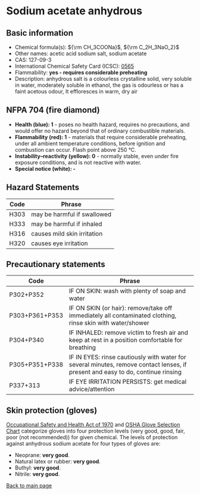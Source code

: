 # Sodium acetate anhydrous

## Basic information

- Chemical formula(s): ${\rm CH_3COONa}$, ${\rm C_2H_3NaO_2}$
- Other names: acetic acid sodium salt, sodium acetate
- CAS: 127-09-3
- International Chemical Safety Card (ICSC): [0565](https://inchem.org/documents/icsc/icsc/eics0565.htm)
- Flammability: **yes - requires considerable preheating**
- Description: anhydrous salt is a colourless crystalline solid, very soluble in water, moderately soluble in ethanol, the gas is odourless or has a faint acetous odour, It effloresces in warm, dry air

## NFPA 704 (fire diamond)

- **Health (blue): 1** - poses no health hazard, requires no precautions, and would offer no hazard beyond that of ordinary combustible materials.
- **Flammability (red): 1** - materials that require considerable preheating, under all ambient temperature conditions, before ignition and combustion can occur. Flash point above 250 °C.
- **Instability–reactivity (yellow): 0** - normally stable, even under fire exposure conditions, and is not reactive with water.
- **Special notice (white): -**

## Hazard Statements

| Code | Phrase                      |
| ---- | --------------------------- |
| H303 | may be harmful if swallowed |
| H333 | may be harmful if inhaled   |
| H316 | causes mild skin irritation |
| H320 | causes eye irritation       |

## Precautionary statements

| Code           | Phrase                                                                                                                          |
| -------------- | ------------------------------------------------------------------------------------------------------------------------------- |
| P302+P352      | IF ON SKIN: wash with plenty of soap and water                                                                                  |
| P303+P361+P353 | IF ON SKIN (or hair): remove/take off immediately all contaminated clothing, rinse skin with water/shower                       |
| P304+P340      | IF INHALED: remove victim to fresh air and keep at rest in a position comfortable for breathing                                 |
| P305+P351+P338 | IF IN EYES: rinse cautiously with water for several minutes, remove contact lenses, if present and easy to do, continue rinsing |
| P337+313       | IF EYE IRRITATION PERSISTS: get medical advice/attention                                                                        |

## Skin protection (gloves)

[Occupational Safety and Health Act of 1970](https://www.osha.gov/sites/default/files/publications/osha3151.pdf) and [OSHA Glove Selection Chart](https://safety.fsu.edu/safety_manual/OSHA%20Glove%20Selection%20Chart.pdf) categorize gloves into four protection levels (very good, good, fair, poor (not recommended)) for given chemical. The levels of protection against anhydrous sodium acetate for four types of gloves are:

- Neoprane: **very good**.
- Natural latex or rubber: **very good**.
- Buthyl: **very good**.
- Nitrile: **very good**.

[Back to main page](https://github.com/Global-Health-Engineering/wet-lab-chemicals)
